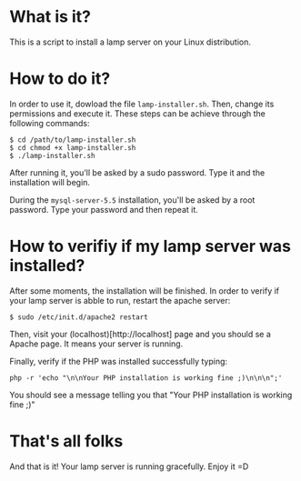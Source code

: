 # What is it?
This is a script to install a lamp server on your Linux distribution.

# How to do it?
In order to use it, dowload the file `lamp-installer.sh`. Then, change its permissions and execute it. These steps can be achieve through the following commands:
```
$ cd /path/to/lamp-installer.sh
$ cd chmod +x lamp-installer.sh
$ ./lamp-installer.sh
```
After running it, you'll be asked by a sudo password. Type it and the installation will begin.

During the `mysql-server-5.5` installation, you'll be asked by a root password. Type your password and then repeat it.

# How to verifiy if my lamp server was installed?
After some moments, the installation will be finished. In order to verify if your lamp server is abble to run, restart the apache server:
```
$ sudo /etc/init.d/apache2 restart
```
Then, visit your (localhost)[http://localhost] page and you should se a Apache page. It means your server is running.

Finally, verify if the PHP was installed successfully typing:
```
php -r 'echo "\n\nYour PHP installation is working fine ;)\n\n\n";'
```
You should see a message telling you that "Your PHP installation is working fine ;)"

# That's all folks
And that is it! Your lamp server is running gracefully. Enjoy it =D
